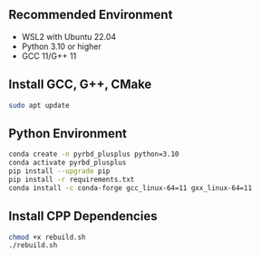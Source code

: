 ## Recommended Environment

- WSL2 with Ubuntu 22.04
- Python 3.10 or higher
- GCC 11/G++ 11

## Install GCC, G++, CMake

```bash
sudo apt update
```

## Python Environment

```bash
conda create -n pyrbd_plusplus python=3.10
conda activate pyrbd_plusplus
pip install --upgrade pip
pip install -r requirements.txt
conda install -c conda-forge gcc_linux-64=11 gxx_linux-64=11

```

## Install CPP Dependencies

```bash
chmod +x rebuild.sh
./rebuild.sh
```
